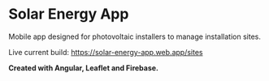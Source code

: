 # Solar Energy App

Mobile app designed for photovoltaic installers to manage installation sites.

Live current build: https://solar-energy-app.web.app/sites

**Created with Angular, Leaflet and Firebase.**
